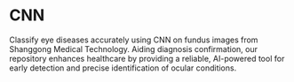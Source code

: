 # CNN
Classify eye diseases accurately using CNN on fundus images from Shanggong Medical Technology. Aiding diagnosis confirmation, our repository enhances healthcare by providing a reliable, AI-powered tool for early detection and precise identification of ocular conditions.
